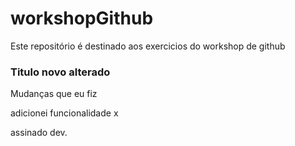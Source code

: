 # workshopGithub

Este repositório é destinado aos exercicios do workshop de github

### Titulo novo alterado

Mudanças que eu fiz

adicionei funcionalidade x

assinado dev.
